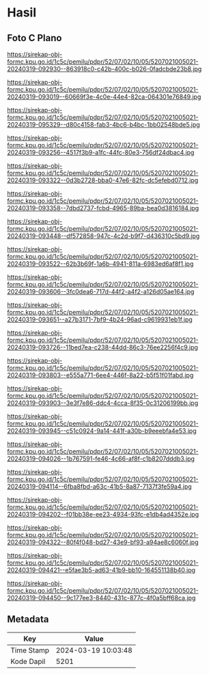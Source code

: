 # Hasil

## Foto C Plano

https://sirekap-obj-formc.kpu.go.id/1c5c/pemilu/pdpr/52/07/02/10/05/5207021005021-20240319-092930--863918c0-c42b-400c-b026-0fadcbde23b8.jpg

https://sirekap-obj-formc.kpu.go.id/1c5c/pemilu/pdpr/52/07/02/10/05/5207021005021-20240319-093019--60669f3e-4c0e-44e4-82ca-064301e76849.jpg

https://sirekap-obj-formc.kpu.go.id/1c5c/pemilu/pdpr/52/07/02/10/05/5207021005021-20240319-095329--d80c4158-fab3-4bc6-b4bc-1bb02548bde5.jpg

https://sirekap-obj-formc.kpu.go.id/1c5c/pemilu/pdpr/52/07/02/10/05/5207021005021-20240319-093256--4517f3b9-a1fc-44fc-80e3-756df24dbac4.jpg

https://sirekap-obj-formc.kpu.go.id/1c5c/pemilu/pdpr/52/07/02/10/05/5207021005021-20240319-093322--0d3b2728-bba0-47e6-82fc-dc5efebd0712.jpg

https://sirekap-obj-formc.kpu.go.id/1c5c/pemilu/pdpr/52/07/02/10/05/5207021005021-20240319-093358--7dbd2737-fcbd-4965-89ba-bea0d3816184.jpg

https://sirekap-obj-formc.kpu.go.id/1c5c/pemilu/pdpr/52/07/02/10/05/5207021005021-20240319-093448--df572858-947c-4c2d-b9f7-d436310c5bd9.jpg

https://sirekap-obj-formc.kpu.go.id/1c5c/pemilu/pdpr/52/07/02/10/05/5207021005021-20240319-093522--62b3b69f-1a6b-4941-811a-6983ed6af8f1.jpg

https://sirekap-obj-formc.kpu.go.id/1c5c/pemilu/pdpr/52/07/02/10/05/5207021005021-20240319-093606--3fc0dea6-717d-44f2-a4f2-a126d05ae164.jpg

https://sirekap-obj-formc.kpu.go.id/1c5c/pemilu/pdpr/52/07/02/10/05/5207021005021-20240319-093651--a27b3171-7bf9-4b24-96ad-c9619931eb1f.jpg

https://sirekap-obj-formc.kpu.go.id/1c5c/pemilu/pdpr/52/07/02/10/05/5207021005021-20240319-093726--11bed7ea-c238-44dd-86c3-76ee2256f4c9.jpg

https://sirekap-obj-formc.kpu.go.id/1c5c/pemilu/pdpr/52/07/02/10/05/5207021005021-20240319-093803--e555a771-6ee4-446f-8a22-b5f51f01fabd.jpg

https://sirekap-obj-formc.kpu.go.id/1c5c/pemilu/pdpr/52/07/02/10/05/5207021005021-20240319-093903--3e3f7e86-ddc4-4cca-8f35-0c31206199bb.jpg

https://sirekap-obj-formc.kpu.go.id/1c5c/pemilu/pdpr/52/07/02/10/05/5207021005021-20240319-093945--c51c0924-9a14-441f-a30b-b9eeebfa4e53.jpg

https://sirekap-obj-formc.kpu.go.id/1c5c/pemilu/pdpr/52/07/02/10/05/5207021005021-20240319-094026--1b767591-fe46-4c66-af8f-c1b8207dddb3.jpg

https://sirekap-obj-formc.kpu.go.id/1c5c/pemilu/pdpr/52/07/02/10/05/5207021005021-20240319-094114--6fba8fbd-a63c-41b5-8a87-7137f3fe59a4.jpg

https://sirekap-obj-formc.kpu.go.id/1c5c/pemilu/pdpr/52/07/02/10/05/5207021005021-20240319-094202--f01bb38e-ee23-4934-93fc-e1db4ad4352e.jpg

https://sirekap-obj-formc.kpu.go.id/1c5c/pemilu/pdpr/52/07/02/10/05/5207021005021-20240319-094322--80f4f048-bd27-43e9-bf93-a94ae8c6060f.jpg

https://sirekap-obj-formc.kpu.go.id/1c5c/pemilu/pdpr/52/07/02/10/05/5207021005021-20240319-094421--e5fae3b5-ad63-41b9-bb10-164551138b40.jpg

https://sirekap-obj-formc.kpu.go.id/1c5c/pemilu/pdpr/52/07/02/10/05/5207021005021-20240319-094450--9c177ee3-8440-431c-877c-4f0a5bff68ca.jpg


## Metadata

| Key        | Value               |
| ---------- | ------------------- |
| Time Stamp | 2024-03-19 10:03:48 |
| Kode Dapil | 5201                |



